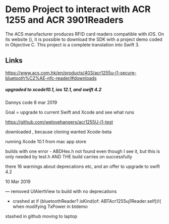 #  Demo Project to interact with ACR 1255 and ACR 3901Readers

The ACS manufacturer produces RFID card readers compatible with iOS. On its website (), it is possible to download the SDK with a project demo coded in Objective C. This project is a complete translation into Swift 3.

## Links
https://www.acs.com.hk/en/products/403/acr1255u-j1-secure-bluetooth%C2%AE-nfc-reader/#downloads 

##### upgraded to xcode10.1, ios 12.1, and swift 4.2 
Dannys code 8 mar 2019

Goal = upgrade to current Swift and Xcode and see what runs

https://github.com/welovehangers/acr1255U-j1-test

downloaded , because cloning wanted Xcode-beta


running Xcode 10.1 from mac app store

builds with one error - ABDHex.h not found even though I see it, but this is only needed by test.h AND THE build carries on successfully


there 16 warnings about deprecations etc, and an offer to upgrade to swift 4.2


10 Mar 2019

— removed UIAlertView to build with no deprecations

- crashed at         if  (bluetoothReader?.isKind(of: ABTAcr1255uj1Reader.self))!{  when modifying TxPower in btdemo

stashed in github
moving to laptop
